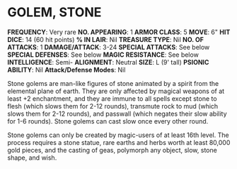 # GOLEM, STONE

**FREQUENCY**: Very rare
**NO. APPEARING**: 1
**ARMOR CLASS**: 5
**MOVE**: 6"
**HIT DICE**: 14 (60 hit points)
**% IN LAIR**: Nil
**TREASURE TYPE**: Nil
**NO. OF ATTACKS**: 1
**DAMAGE/ATTACK**: 3-24
**SPECIAL ATTACKS**: See below
**SPECIAL DEFENSES**: See below
**MAGIC RESISTANCE**: See below
**INTELLIGENCE**: Semi-
**ALIGNMENT**: Neutral
**SIZE**: L (9' tall)
**PSIONIC ABILITY**: Nil
**Attack/Defense Modes**: Nil

Stone golems are man-like figures of stone animated by a spirit from the elemental plane of earth. They are only affected by magical weapons of at least +2 enchantment, and they are immune to all spells except stone to flesh (which slows them for 2-12 rounds), transmute rock to mud (which slows them for 2-12 rounds), and passwall (which negates their slow ability for 1-6 rounds). Stone golems can cast slow once every other round.

Stone golems can only be created by magic-users of at least 16th level. The process requires a stone statue, rare earths and herbs worth at least 80,000 gold pieces, and the casting of geas, polymorph any object, slow, stone shape, and wish.
